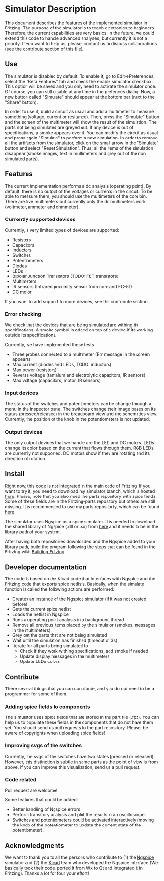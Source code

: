 # Simulator Description #

This document describes the features of the implemented simulator in Fritzing. The purpose of the simulator is to teach electronics to beginners. Therefore, the current capabilities are very basics. In the future, we could extend this code to handle advanced analyses, but currently it is not a priority. If you want to help us, please, contact us to discuss collaborations (see the contribute section of this file). 

## Use ##

The simulator is disabled by default. To enable it, go to Edit->Preferences, select the "Beta Features" tab and check the enable simulator checkbox. This option will be saved and you only need to activate the simulator once. Of course, you can still disable at any time in the prefences dialog. Now, a new button called "Simulate" should appear at the bottom bar (next to the "Share" button).

In order to use it, build a circuit as usual and add a multimeter to measure something (voltage, current or resitance).  Then, press the "Simulate" button and the screen of the multimeter will show the result of the simulation. The parts not being simulated are greyed out. If any device is out of specifications, a smoke appears over it. You can modify the circuit as usual and press again "Simulate" to perform a new simulation. In order to remove all the artifacts from the simulator, click on the small arrow in the "Simulate" button and select "Reset Simulation". Thus, all the items of the simulation disappear (smoke images, text in multimeters and grey out of the non simulated parts).

## Features ##

The current implementation performs a dc analysis (operating point). By default, there is no output of the voltages or currents in the circuit. To be able to measure them, you should use the multimeters of the core bin. There are five multimeters but currently only the dc multimeters work (voltmeter, ammeter and ohmmeter). 

### Currently supported devices ###

Currently, a very limited types of devices are supported:

* Resistors
* Capacitors
* Inductors
* Switches
* Potentiometers
* Diodes 
* LEDs
* Bipolar Junction Transistors (TODO: FET transistors)
* Multimeters
* IR sensors (Infrared proximity sensor from core and FC-51)
* DC motor

If you want to add support to more devices, see the contribute section.

### Error checking ###

We check that the devices that are being simulated are withing its specifications. A smoke symbol is added on top of a device if its working outside its specifications.

Currently, we have implemented these tests

* Three probes connected to a multimeter (Err message in the screen appears)
* Max current (diodes and LEDs, TODO: inductors)
* Max power (resistors)
* Reverse voltage (tantalum and electrolytic capacitors, IR sensors)
* Max voltage (capacitors, motor, IR sensors)


### Input devices ###

The status of the switches and potentiometers can be change through a menu in the inspector pane. The switches change their image bases on its status (pressed/released) in the breadboard view and the schematics view. Currently, the position of the knob in the potentiometers is not updated.


### Output devices ###

The only output devices that we handle are the LED and DC motors. LEDs change its color based on the current that flows through them. RGB LEDs are currently not supported. DC motors show if they are rotating and its direction of rotation.

## Install ##

Right now, this code is not integrated in the main code of Fritzing. If you want to try it, you need to download my simulator branch, which is hosted [here](https://github.com/failiz/fritzing-app). Please, note that you also need the parts repository with spice fields. Some of these fields are in the Fritzing-parts repository but others are still missing. It is recommended to use my parts repositorty, which can be found [here](https://github.com/failiz/fritzing-parts). 

The simulator uses Ngspice as a spice simulator. It is needed to download the shared library of Ngspice (.dll or .so) from [here](http://ngspice.sourceforge.net/shared.html) and it needs to be in the library path of your system.

After having both repositories downloaded and the Ngspice added to your library path, build the program following the steps that can be found in the Fritzing wiki: [Building Fritzing](https://github.com/fritzing/fritzing-app/wiki/1.-Building-Fritzing).


## Developer documentation ## 

The code is based on the Kicad code that interfaces with Ngspice and the Fritzing code that exports spice netlists. Basically, when the simulate function is called the following actions are performed:

* Creates an instance of the Ngspice simulator (if it was not created before)
* Gets the current spice netlist
* Loads the netlist in Ngspice
* Runs a operating point analysis in a background thread
* Remove all previous items placed by the simulator (smokes, messages in the multimeters)
* Grey out the parts that are not being simulated 
* Wait until the simulation has finished (timeout of 3s)
* Iterate for all parts being simulated to
    * Check if they work withing specifications, add smoke if needed
    * Update display messages in the multimeters
    * Update LEDs colors

## Contribute ##

There several things that you can contribute, and you do not need to be a programmer for some of them.

### Adding spice fields to components ###

The simulator uses spice fields that are stored in the part file (.fpz). You can help us to populate these fields in the components that do not have them yet. You should send us pull requests to the part repository. Please, be aware of copyrights when uploading spice fields! 

### Improving svgs of the switches ###

Currently, the svgs of the switches have two states (pressed or released). However, this distinction is subtle in some parts as the point of view is from above. If you can improve this visualization, send us a pull request.

### Code related ###

Pull request are welcome! 

Some features that could be added:

* Better handling of Ngspice errors
* Perform transitory analysis and plot the results in an oscilloscope. 
* Switches and potentiometers could be activated interactively (moving the knob of the potentiometer to update the current state of the potentiometer).

## Acknowledgments ##

We want to thank you to all the persons who contribute to (1) the [Ngspice](http://ngspice.sourceforge.net/index.html) simulator and (2) the [Kicad](https://kicad.org/) team who developed the Ngspice interface (We basically took their code, ported it from Wx to Qt and integrated it in Fritzing). Thanks a lot for four your effort! 

